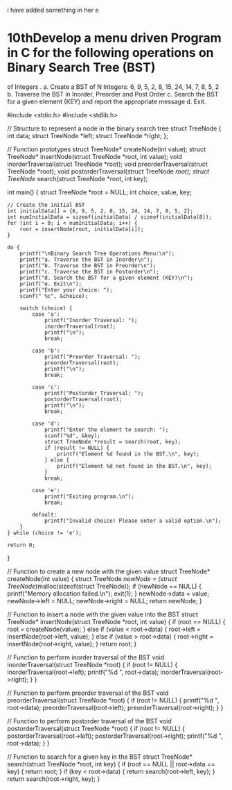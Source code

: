 i have added something in her e
# 10thDevelop a menu driven Program in C for the following operations on Binary Search Tree (BST) 
of Integers . a. Create a BST of N Integers: 6, 9, 5, 2, 8, 15, 24, 14, 7, 8, 5, 2 b. Traverse the BST in 
Inorder, Preorder and Post Order c. Search the BST for a given element (KEY) and report the 
appropriate message d. Exit.

#include <stdio.h>
#include <stdlib.h>

// Structure to represent a node in the binary search tree
struct TreeNode {
    int data;
    struct TreeNode *left;
    struct TreeNode *right;
};

// Function prototypes
struct TreeNode* createNode(int value);
struct TreeNode* insertNode(struct TreeNode *root, int value);
void inorderTraversal(struct TreeNode *root);
void preorderTraversal(struct TreeNode *root);
void postorderTraversal(struct TreeNode *root);
struct TreeNode* search(struct TreeNode *root, int key);

int main() {
    struct TreeNode *root = NULL;
    int choice, value, key;
    
    // Create the initial BST
    int initialData[] = {6, 9, 5, 2, 8, 15, 24, 14, 7, 8, 5, 2};
    int numInitialData = sizeof(initialData) / sizeof(initialData[0]);
    for (int i = 0; i < numInitialData; i++) {
        root = insertNode(root, initialData[i]);
    }

    do {
        printf("\nBinary Search Tree Operations Menu:\n");
        printf("a. Traverse the BST in Inorder\n");
        printf("b. Traverse the BST in Preorder\n");
        printf("c. Traverse the BST in Postorder\n");
        printf("d. Search the BST for a given element (KEY)\n");
        printf("e. Exit\n");
        printf("Enter your choice: ");
        scanf(" %c", &choice);

        switch (choice) {
            case 'a':
                printf("Inorder Traversal: ");
                inorderTraversal(root);
                printf("\n");
                break;

            case 'b':
                printf("Preorder Traversal: ");
                preorderTraversal(root);
                printf("\n");
                break;

            case 'c':
                printf("Postorder Traversal: ");
                postorderTraversal(root);
                printf("\n");
                break;

            case 'd':
                printf("Enter the element to search: ");
                scanf("%d", &key);
                struct TreeNode *result = search(root, key);
                if (result != NULL) {
                    printf("Element %d found in the BST.\n", key);
                } else {
                    printf("Element %d not found in the BST.\n", key);
                }
                break;

            case 'e':
                printf("Exiting program.\n");
                break;

            default:
                printf("Invalid choice! Please enter a valid option.\n");
        }
    } while (choice != 'e');

    return 0;
}

// Function to create a new node with the given value
struct TreeNode* createNode(int value) {
    struct TreeNode *newNode = (struct TreeNode*)malloc(sizeof(struct TreeNode));
    if (newNode == NULL) {
        printf("Memory allocation failed.\n");
        exit(1);
    }
    newNode->data = value;
    newNode->left = NULL;
    newNode->right = NULL;
    return newNode;
}

// Function to insert a node with the given value into the BST
struct TreeNode* insertNode(struct TreeNode *root, int value) {
    if (root == NULL) {
        root = createNode(value);
    } else if (value < root->data) {
        root->left = insertNode(root->left, value);
    } else if (value > root->data) {
        root->right = insertNode(root->right, value);
    }
    return root;
}

// Function to perform inorder traversal of the BST
void inorderTraversal(struct TreeNode *root) {
    if (root != NULL) {
        inorderTraversal(root->left);
        printf("%d ", root->data);
        inorderTraversal(root->right);
    }
}

// Function to perform preorder traversal of the BST
void preorderTraversal(struct TreeNode *root) {
    if (root != NULL) {
        printf("%d ", root->data);
        preorderTraversal(root->left);
        preorderTraversal(root->right);
    }
}

// Function to perform postorder traversal of the BST
void postorderTraversal(struct TreeNode *root) {
    if (root != NULL) {
        postorderTraversal(root->left);
        postorderTraversal(root->right);
        printf("%d ", root->data);
    }
}

// Function to search for a given key in the BST
struct TreeNode* search(struct TreeNode *root, int key) {
    if (root == NULL || root->data == key) {
        return root;
    }
    if (key < root->data) {
        return search(root->left, key);
    }
    return search(root->right, key);
}
